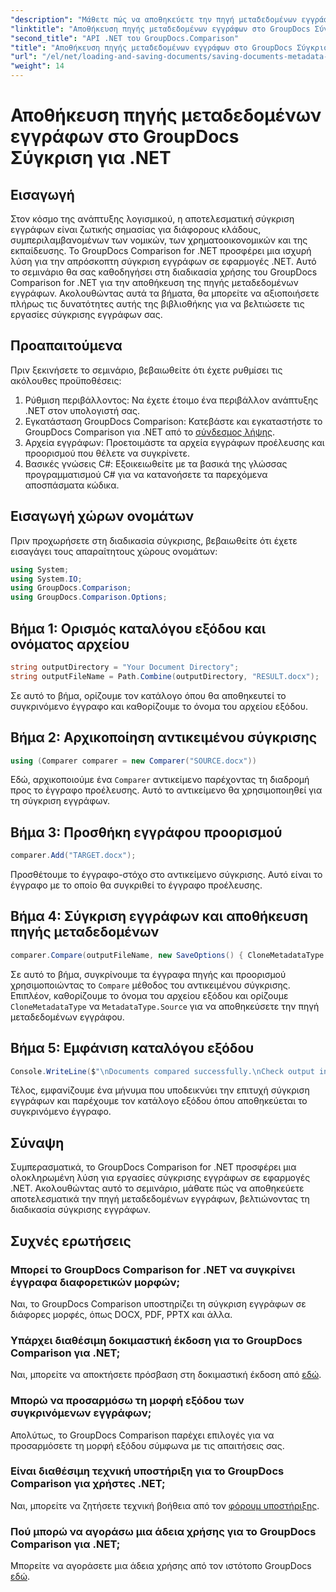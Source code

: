 ```yaml
---
"description": "Μάθετε πώς να αποθηκεύετε την πηγή μεταδεδομένων εγγράφου χρησιμοποιώντας το GroupDocs Comparison για .NET. Ακολουθήστε τον αναλυτικό οδηγό μας για απρόσκοπτη σύγκριση εγγράφων στο .NET σας."
"linktitle": "Αποθήκευση πηγής μεταδεδομένων εγγράφων στο GroupDocs Σύγκριση για .NET"
"second_title": "API .NET του GroupDocs.Comparison"
"title": "Αποθήκευση πηγής μεταδεδομένων εγγράφων στο GroupDocs Σύγκριση για .NET"
"url": "/el/net/loading-and-saving-documents/saving-documents-metadata-source/"
"weight": 14
---
```


# Αποθήκευση πηγής μεταδεδομένων εγγράφων στο GroupDocs Σύγκριση για .NET

## Εισαγωγή
Στον κόσμο της ανάπτυξης λογισμικού, η αποτελεσματική σύγκριση εγγράφων είναι ζωτικής σημασίας για διάφορους κλάδους, συμπεριλαμβανομένων των νομικών, των χρηματοοικονομικών και της εκπαίδευσης. Το GroupDocs Comparison for .NET προσφέρει μια ισχυρή λύση για την απρόσκοπτη σύγκριση εγγράφων σε εφαρμογές .NET. Αυτό το σεμινάριο θα σας καθοδηγήσει στη διαδικασία χρήσης του GroupDocs Comparison for .NET για την αποθήκευση της πηγής μεταδεδομένων εγγράφων. Ακολουθώντας αυτά τα βήματα, θα μπορείτε να αξιοποιήσετε πλήρως τις δυνατότητες αυτής της βιβλιοθήκης για να βελτιώσετε τις εργασίες σύγκρισης εγγράφων σας.
## Προαπαιτούμενα
Πριν ξεκινήσετε το σεμινάριο, βεβαιωθείτε ότι έχετε ρυθμίσει τις ακόλουθες προϋποθέσεις:
1. Ρύθμιση περιβάλλοντος: Να έχετε έτοιμο ένα περιβάλλον ανάπτυξης .NET στον υπολογιστή σας.
2. Εγκατάσταση GroupDocs Comparison: Κατεβάστε και εγκαταστήστε το GroupDocs Comparison για .NET από το [σύνδεσμος λήψης](https://releases.groupdocs.com/comparison/net/).
3. Αρχεία εγγράφων: Προετοιμάστε τα αρχεία εγγράφων προέλευσης και προορισμού που θέλετε να συγκρίνετε.
4. Βασικές γνώσεις C#: Εξοικειωθείτε με τα βασικά της γλώσσας προγραμματισμού C# για να κατανοήσετε τα παρεχόμενα αποσπάσματα κώδικα.

## Εισαγωγή χώρων ονομάτων
Πριν προχωρήσετε στη διαδικασία σύγκρισης, βεβαιωθείτε ότι έχετε εισαγάγει τους απαραίτητους χώρους ονομάτων:
```csharp
using System;
using System.IO;
using GroupDocs.Comparison;
using GroupDocs.Comparison.Options;
```

## Βήμα 1: Ορισμός καταλόγου εξόδου και ονόματος αρχείου
```csharp
string outputDirectory = "Your Document Directory";
string outputFileName = Path.Combine(outputDirectory, "RESULT.docx");
```
Σε αυτό το βήμα, ορίζουμε τον κατάλογο όπου θα αποθηκευτεί το συγκρινόμενο έγγραφο και καθορίζουμε το όνομα του αρχείου εξόδου.
## Βήμα 2: Αρχικοποίηση αντικειμένου σύγκρισης
```csharp
using (Comparer comparer = new Comparer("SOURCE.docx"))
```
Εδώ, αρχικοποιούμε ένα `Comparer` αντικείμενο παρέχοντας τη διαδρομή προς το έγγραφο προέλευσης. Αυτό το αντικείμενο θα χρησιμοποιηθεί για τη σύγκριση εγγράφων.
## Βήμα 3: Προσθήκη εγγράφου προορισμού
```csharp
comparer.Add("TARGET.docx");
```
Προσθέτουμε το έγγραφο-στόχο στο αντικείμενο σύγκρισης. Αυτό είναι το έγγραφο με το οποίο θα συγκριθεί το έγγραφο προέλευσης.
## Βήμα 4: Σύγκριση εγγράφων και αποθήκευση πηγής μεταδεδομένων
```csharp
comparer.Compare(outputFileName, new SaveOptions() { CloneMetadataType = MetadataType.Source });
```
Σε αυτό το βήμα, συγκρίνουμε τα έγγραφα πηγής και προορισμού χρησιμοποιώντας το `Compare` μέθοδος του αντικειμένου σύγκρισης. Επιπλέον, καθορίζουμε το όνομα του αρχείου εξόδου και ορίζουμε `CloneMetadataType` να `MetadataType.Source` για να αποθηκεύσετε την πηγή μεταδεδομένων εγγράφου.
## Βήμα 5: Εμφάνιση καταλόγου εξόδου
```csharp
Console.WriteLine($"\nDocuments compared successfully.\nCheck output in {outputDirectory}.");
```
Τέλος, εμφανίζουμε ένα μήνυμα που υποδεικνύει την επιτυχή σύγκριση εγγράφων και παρέχουμε τον κατάλογο εξόδου όπου αποθηκεύεται το συγκρινόμενο έγγραφο.

## Σύναψη
Συμπερασματικά, το GroupDocs Comparison for .NET προσφέρει μια ολοκληρωμένη λύση για εργασίες σύγκρισης εγγράφων σε εφαρμογές .NET. Ακολουθώντας αυτό το σεμινάριο, μάθατε πώς να αποθηκεύετε αποτελεσματικά την πηγή μεταδεδομένων εγγράφων, βελτιώνοντας τη διαδικασία σύγκρισης εγγράφων.
## Συχνές ερωτήσεις
### Μπορεί το GroupDocs Comparison for .NET να συγκρίνει έγγραφα διαφορετικών μορφών;
Ναι, το GroupDocs Comparison υποστηρίζει τη σύγκριση εγγράφων σε διάφορες μορφές, όπως DOCX, PDF, PPTX και άλλα.
### Υπάρχει διαθέσιμη δοκιμαστική έκδοση για το GroupDocs Comparison για .NET;
Ναι, μπορείτε να αποκτήσετε πρόσβαση στη δοκιμαστική έκδοση από [εδώ](https://releases.groupdocs.com/).
### Μπορώ να προσαρμόσω τη μορφή εξόδου των συγκρινόμενων εγγράφων;
Απολύτως, το GroupDocs Comparison παρέχει επιλογές για να προσαρμόσετε τη μορφή εξόδου σύμφωνα με τις απαιτήσεις σας.
### Είναι διαθέσιμη τεχνική υποστήριξη για το GroupDocs Comparison για χρήστες .NET;
Ναι, μπορείτε να ζητήσετε τεχνική βοήθεια από τον [φόρουμ υποστήριξης](https://forum.groupdocs.com/c/comparison/12).
### Πού μπορώ να αγοράσω μια άδεια χρήσης για το GroupDocs Comparison για .NET;
Μπορείτε να αγοράσετε μια άδεια χρήσης από τον ιστότοπο GroupDocs [εδώ](https://purchase.groupdocs.com/buy).